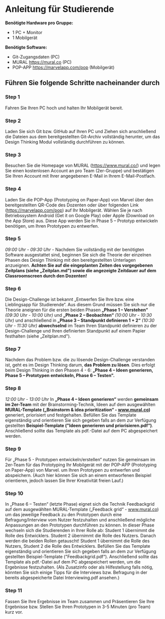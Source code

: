 

# **Anleitung für Studierende**

**Benötigte Hardware pro Gruppe:**
* 1 PC + Monitor
* 1 Mobilgerät

**Benötigte Software:**
* Git-Zugangsdaten (PC)
* MURAL https://mural.co (PC)
* POP-APP https://marvelapp.com/pop (Mobilgerät)


## Führen Sie folgende Schritte nacheinander durch

### Step 1
Fahren Sie Ihren PC hoch und halten Ihr Mobilgerät bereit.

### Step 2
Laden Sie sich Git bzw. GitHub auf Ihren PC und Ziehen sich anschließend die Dateien aus dem bereitgestellten Git-Archiv vollständig herunter, um das Design Thinking Modul vollständig durchführen zu können.

### Step 3
Besuchen Sie die Homepage von MURAL (https://www.mural.co/) und legen Sie einen kostenlosen Account an pro Team (2er-Gruppe) und bestätigen Sie Ihren Account mit Ihrer angegebenen E-Mail in Ihrem E-Mail-Postfach.

### Step 4
Laden Sie die POP-App (Prototyping on Paper-App) von Marvel über den bereitgestellten QR-Code des Dozenten oder über folgenden Link (https://marvelapp.com/pop) auf Ihr Mobilgerät.
Wählen Sie je nach Betriebssystem Android (Get it on Google Play) oder Apple (Download on the App Store) aus. Diese App werden Sie in Phase 5 – Prototyp entwickeln benötigen, um Ihren Prototypen zu entwerfen.

### Step 5
*09:00 Uhr - 09:30 Uhr* - Nachdem Sie vollständig  mit der benötigten Software ausgestattet sind, beginnen Sie sich die Theorie der einzelnen Phasen des Design Thinking mit den bereitgestellten Unterlagen anzueignen. 
**Achten Sie auf die eingeplanten Zeiten des vorgegebenen Zeitplans (siehe „Zeitplan.md") sowie die angezeigte Zeitdauer auf dem Classroomscreen durch den Dozenten!**

### Step 6
Die Design-Challenge ist bekannt „Entwerfen Sie Ihre bzw. eine Lieblingsapp für Studierende“. 
Aus diesem Grund müssen Sie sich nur die Theorie aneignen für die ersten beiden Phasen **„Phase 1 – Verstehen“** *(09:30 Uhr - 10:00 Uhr)* und **„Phase 2 – Beobachten“** *(10:00 Uhr - 10:30 Uhr)* und anschließend in **„Phase 3 – Standpunkt definieren 1 + 2“** *(10:30 Uhr - 11:30 Uhr)* **abwechselnd** im Team Ihren Standpunkt definieren zu der Design-Challenge und Ihren definierten Standpunkt auf einem Papier festhalten (siehe „Zeitplan.md").

### Step 7
Nachdem das Problem bzw. die zu lösende Design-Challenge verstanden ist, geht es im Design Thinking darum, **das Problem zu lösen**. 
Dies erfolgt beim Design Thinking in den Phasen 4 - 6: **„Phase 4 – Ideen generieren, Phase 5 – Prototypen entwickeln, Phase 6 – Testen".**

### Step 8
*12:00 Uhr - 13:00 Uhr* In **„Phase 4 – Ideen generieren“** werden **gemeinsam im 2er-Team** mit der Brainstorming-Technik, Ideen auf dem ausgewählten **MURAL-Template („Brainstorm & idea prioritization“ - www.mural.co)** generiert, priorisiert und festgehalten. 
Befüllen Sie das Template eigenständig und orientieren Sie sich gegeben falls an dem zur Verfügung gestellten **Beispiel-Template ("Ideen generieren und priorisieren.pdf“)**.
Anschließend sollte das Template als pdf.-Datei auf dem PC abgespeichert werden.

### Step 9
Für „Phase 5 - Prototypen entwickeln/erstellen“ nutzen Sie gemeinsam im 2er-Team für das Prototyping Ihr Mobilgerät mit der POP-APP (Prototyping on Paper-App) von Marvel. um Ihren Prototypen zu entwerfen und abspeichern. (Auch hier können Sie sich an einem entworfenen Beispiel orientieren, jedoch lassen Sie Ihrer Kreativität freien Lauf.)

### Step 10
In „Phase 6 – Testen“ (letzte Phase) eignet sich die Technik Feedbackgrid auf dem ausgewählten MURAL-Template („Feedback grid“ - www.mural.co) um das jeweilige Feedback zu den Prototypen durch eine Befragung/Interview vom Nutzer festzuhalten und anschließend mögliche Anpassungen an den Prototypen durchführen zu können.
In dieser Phase wechseln sich die Studierenden in Ihrer Rolle ab: 
Student 1 übernimmt die Rolle des Entwicklers.
Student 2 übernimmt die Rolle des Nutzers.
Danach werden die beiden Rollen getauscht!
Student 1 übernimmt die Rolle des Nutzers, Student 2 die Rolle des Entwicklers.
Befüllen Sie das Template eigenständig und orientieren Sie sich gegeben falls an dem zur Verfügung gestellten Beispiel-Template ("Feedbackgrid.pdf“).
Anschließend sollte das Template als pdf.-Datei auf dem PC abgespeichert werden, um die Ergebnisse festzuhalten. 
(Als Zusatzinfo oder als Hilfestellung falls nötig, könnten Sie sich einige Tipps für die Interviews bzw. Befragung in der bereits abgespeicherte Datei Interviewing.pdf ansehen.)

### Step 11
Fassen Sie Ihre Ergebnisse im Team zusammen und Präsentieren Sie Ihre Ergebnisse bzw. Stellen Sie Ihren Prototypen in 3-5 Minuten (pro Team) kurz vor.



